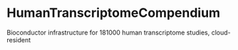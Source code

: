 # HumanTranscriptomeCompendium
Bioconductor infrastructure for 181000 human transcriptome studies, cloud-resident
